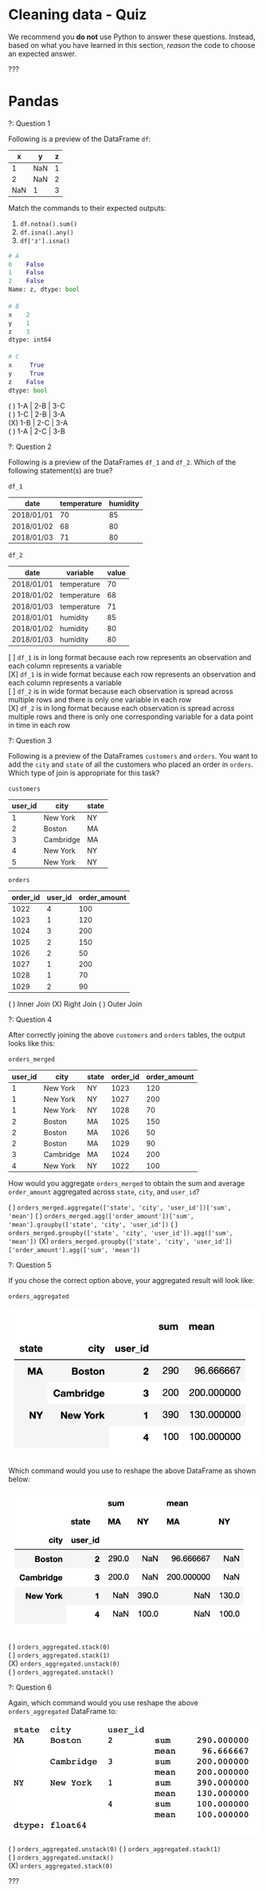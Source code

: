 # Cleaning data - Quiz

We recommend you **do not** use Python to answer these questions. Instead, based on what you have learned in this section, _reason_ the code to choose an expected answer. 

??? 


# Pandas


?: Question 1    


Following is a preview of the DataFrame `df`:   


|   x |   y |   z |
|-----|-----|-----|
|   1 | NaN |   1 |
|   2 | NaN |   2 |
| NaN |   1 |   3 |    



Match the commands to their expected outputs: 

1. `df.notna().sum()`  
2. `df.isna().any()`  
3. `df['z'].isna()`      




```python
# A
0    False
1    False
2    False
Name: z, dtype: bool

# B
x    2
y    1
z    3
dtype: int64

# C
x     True
y     True
z    False
dtype: bool
```   



( ) 1-A | 2-B | 3-C    
( ) 1-C | 2-B | 3-A    
(X) 1-B | 2-C | 3-A    
( ) 1-A | 2-C | 3-B 

 


?: Question 2   


Following is a preview of the DataFrames `df_1` and `df_2`. Which of the following statement(s) are true? 

`df_1`  

|date   |temperature   |humidity   |
|---|---|---|
|2018/01/01   | 70  | 85  |
|2018/01/02   | 68  |  80 |
|2018/01/03   | 71  |  80 |

`df_2`  


|date   |variable   |value   |
|---|---|---|
|2018/01/01   |temperature   | 70  |
|2018/01/02   |temperature  |  68 |
|2018/01/03   |temperature   |  71 | 
|2018/01/01   |humidity   | 85  |
|2018/01/02   |humidity   |  80 |
|2018/01/03   |humidity   |  80 |



[ ] `df_1` is in long format because each row represents an observation and each column represents a variable  
[X] `df_1` is in wide format because each row represents an observation and each column represents a variable  
[ ] `df_2` is in wide format because each observation is spread across multiple rows and there is only one variable in each row  
[X] `df_2` is in long format because each observation is spread across multiple rows and there is only one corresponding variable for a data point in time in each row   



?: Question 3    


Following is a preview of the DataFrames `customers` and `orders`. You want to add the `city` and `state` of all the customers who placed an order in `orders`. Which type of join is appropriate for this task? 


`customers`

| user_id  | city  | state  |
|---|---|---|
|  1 | New York  | NY  |
|  2 | Boston  |  MA |
|  3 | Cambridge  | MA  |
|  4 | New York  | NY  |
|  5 | New York  | NY  |


`orders`


|   order_id |   user_id |   order_amount |
|------------|-----------|----------------|
|       1022 |         4 |            100 |
|       1023 |         1 |            120 |
|       1024 |         3 |            200 |
|       1025 |         2 |            150 |
|       1026 |         2 |             50 |
|       1027 |         1 |            200 |
|       1028 |         1 |             70 |
|       1029 |         2 |             90 | 


( ) Inner Join
(X) Right Join
( ) Outer Join



?: Question 4    


After correctly joining the above `customers` and `orders` tables, the output looks like this: 

`orders_merged` 

|   user_id | city      | state   |   order_id |   order_amount |
|-----------|-----------|---------|------------|----------------|
|         1 | New York  | NY      |       1023 |            120 |
|         1 | New York  | NY      |       1027 |            200 |
|         1 | New York  | NY      |       1028 |             70 |
|         2 | Boston    | MA      |       1025 |            150 |
|         2 | Boston    | MA      |       1026 |             50 |
|         2 | Boston    | MA      |       1029 |             90 |
|         3 | Cambridge | MA      |       1024 |            200 |
|         4 | New York  | NY      |       1022 |            100 |

How would you aggregate `orders_merged` to obtain the sum and average `order_amount` aggregated across `state`, `city`, and `user_id`? 


( ) `orders_merged.aggregate(['state', 'city', 'user_id'])['sum', 'mean']` 
( ) `orders_merged.agg(['order_amount'])['sum', 'mean'].groupby(['state', 'city', 'user_id'])` 
( ) `orders_merged.groupby(['state', 'city', 'user_id']).agg(['sum', 'mean'])` 
(X) `orders_merged.groupby(['state', 'city', 'user_id'])['order_amount'].agg(['sum', 'mean'])` 


?: Question 5    


If you chose the correct option above, your aggregated result will look like: 

`orders_aggregated`

![to_unstack_stack](https://raw.githubusercontent.com/learn-co-curriculum/dsc-quiz-data-cleaning-pandas/master/images/to_unstack_stack.png) 


Which command would you use to reshape the above DataFrame as shown below: 

![unstacked](https://raw.githubusercontent.com/learn-co-curriculum/dsc-quiz-data-cleaning-pandas/master/images/unstacked.png)


( ) `orders_aggregated.stack(0)`  
( ) `orders_aggregated.stack(1)`  
(X) `orders_aggregated.unstack(0)`   
( ) `orders_aggregated.unstack()`


?: Question 6   


Again, which command would you use reshape the above `orders_aggregated` DataFrame to: 


![stacked](https://raw.githubusercontent.com/learn-co-curriculum/dsc-quiz-data-cleaning-pandas/master/images/stacked.png)

( ) `orders_aggregated.unstack(0)` 
( ) `orders_aggregated.stack(1)`    
( ) `orders_aggregated.unstack()`  
(X) `orders_aggregated.stack(0)`  


???
